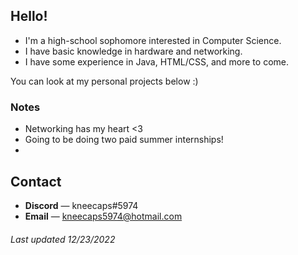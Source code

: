 ## **Hello!**
* I'm a high-school sophomore interested in Computer Science.
* I have basic knowledge in hardware and networking.
* I have some experience in Java, HTML/CSS, and more to come.

You can look at my personal projects below :)

### **Notes**
* Networking has my heart <3
* Going to be doing two paid summer internships!
* 

## **Contact**
* **Discord** — kneecaps#5974
* **Email** — kneecaps5974@hotmail.com

###### Last updated 12/23/2022
